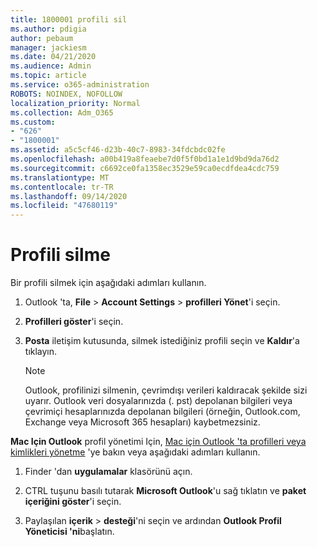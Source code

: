 ```yaml
---
title: 1800001 profili sil
ms.author: pdigia
author: pebaum
manager: jackiesm
ms.date: 04/21/2020
ms.audience: Admin
ms.topic: article
ms.service: o365-administration
ROBOTS: NOINDEX, NOFOLLOW
localization_priority: Normal
ms.collection: Adm_O365
ms.custom:
- "626"
- "1800001"
ms.assetid: a5c5cf46-d23b-40c7-8983-34fdcbdc02fe
ms.openlocfilehash: a00b419a8feaebe7d0f5f0bd1a1e1d9bd9da76d2
ms.sourcegitcommit: c6692ce0fa1358ec3529e59ca0ecdfdea4cdc759
ms.translationtype: MT
ms.contentlocale: tr-TR
ms.lasthandoff: 09/14/2020
ms.locfileid: "47680119"
---
```

# <a name="delete-a-profile"></a>Profili silme

Bir profili silmek için aşağıdaki adımları kullanın.
  
1. Outlook 'ta, **File** \> **Account Settings** \> **profilleri Yönet**'i seçin.

2. **Profilleri göster**'i seçin.

3. **Posta** iletişim kutusunda, silmek istediğiniz profili seçin ve **Kaldır**'a tıklayın.

    > [!NOTE]
    > Outlook, profilinizi silmenin, çevrimdışı verileri kaldıracak şekilde sizi uyarır. Outlook veri dosyalarınızda (. pst) depolanan bilgileri veya çevrimiçi hesaplarınızda depolanan bilgileri (örneğin, Outlook.com, Exchange veya Microsoft 365 hesapları) kaybetmezsiniz.
  
**Mac Için Outlook** profil yönetimi Için, [Mac için Outlook 'ta profilleri veya kimlikleri yönetme](https://support.office.com/article/fed2a955-74df-4a24-bef6-78a426958c4c.aspx) 'ye bakın veya aşağıdaki adımları kullanın.
  
1. Finder 'dan **uygulamalar** klasörünü açın.

2. CTRL tuşunu basılı tutarak **Microsoft Outlook**'u sağ tıklatın ve **paket içeriğini göster**'i seçin.

3. Paylaşılan **içerik** \> **desteği**'ni seçin ve ardından **Outlook Profil Yöneticisi 'ni**başlatın.
